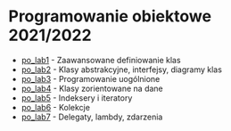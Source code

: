 # Programowanie obiektowe 2021/2022

- [po_lab1](https://github.com/kalucky0/po-lab/tree/master/po-lab1) - Zaawansowane definiowanie klas
- [po_lab2](https://github.com/kalucky0/po-lab/tree/master/po-lab2) - Klasy abstrakcyjne, interfejsy, diagramy klas
- [po_lab3](https://github.com/kalucky0/po-lab/tree/master/po-lab3) - Programowanie uogólnione
- [po_lab4](https://github.com/kalucky0/po-lab/tree/master/po-lab4) - Klasy zorientowane na dane
- [po_lab5](https://github.com/kalucky0/po-lab/tree/master/po-lab5) - Indeksery i iteratory
- [po_lab6](https://github.com/kalucky0/po-lab/tree/master/po-lab6) - Kolekcje
- [po_lab7](https://github.com/kalucky0/po-lab/tree/master/po-lab7) - Delegaty, lambdy, zdarzenia
